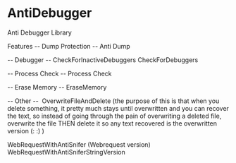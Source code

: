 # AntiDebugger
Anti Debugger Library

Features
-- Dump Protection --
Anti Dump

-- Debugger --
CheckForInactiveDebuggers
CheckForDebuggers

-- Process Check --
Process Check

-- Erase Memory --
EraseMemory

-- Other -- 
OverwriteFileAndDelete (the purpose of this is that when you delete something, it pretty much stays until overwritten and you can recover the text, so instead of going through the pain of overwriting a deleted file, overwrite the file THEN delete it so any text recovered is the overwritten version (: :) )

WebRequestWithAntiSnifer (Webrequest version)
WebRequestWithAntiSniferStringVersion

